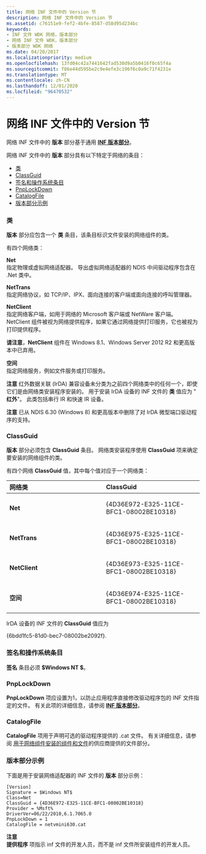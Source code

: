 ```yaml
---
title: 网络 INF 文件中的 Version 节
description: 网络 INF 文件中的 Version 节
ms.assetid: c76151e9-fef2-4bfe-8587-d58d95d234bc
keywords:
- INF 文件 WDK 网络，版本部分
- 网络 INF 文件 WDK，版本部分
- 版本部分 WDK 网络
ms.date: 04/20/2017
ms.localizationpriority: medium
ms.openlocfilehash: 13fd04c42a7441642fad530d9a5b0416f0c65f4a
ms.sourcegitcommit: f86e44d595be2c9e4efe3c196f6c0a9c71f4231e
ms.translationtype: MT
ms.contentlocale: zh-CN
ms.lasthandoff: 12/01/2020
ms.locfileid: "96470532"
---
```

# <a name="version-section-in-a-network-inf-file"></a>网络 INF 文件中的 Version 节





网络 INF 文件中的 **版本** 部分基于通用 [**INF 版本部分**](../install/inf-version-section.md)。

网络 INF 文件中的 **版本** 部分具有以下特定于网络的条目：

-   [类](#class)
-   [ClassGuid](#classguid)
-   [签名和操作系统条目](#signature-and-operating-system-entries)
-   [PnpLockDown](#pnplockdown)
-   [CatalogFile](#catalogfile)
-   [版本部分示例](#version-section-example)

### <a name="class"></a>类

**版本** 部分应包含一个 **类** 条目，该条目标识文件安装的网络组件的类。

有四个网络类：

<a href="" id="net"></a>**Net**  
指定物理或虚拟网络适配器。 导出虚拟网络适配器的 NDIS 中间驱动程序包含在 .Net 类中。

<a href="" id="nettrans"></a>**NetTrans**  
指定网络协议，如 TCP/IP、IPX、面向连接的客户端或面向连接的呼叫管理器。

<a href="" id="netclient"></a>**NetClient**  
指定网络客户端，如用于网络的 Microsoft 客户端或 NetWare 客户端。 NetClient 组件被视为网络提供程序，如果它通过网络提供打印服务，它也被视为打印提供程序。

**请注意**，**NetClient** 组件在 Windows 8.1、Windows Server 2012 R2 和更高版本中已弃用。  

 

<a href="" id="netservice"></a>**空间**  
指定网络服务，例如文件服务或打印服务。

**注意**  红外数据关联 (IrDA) 兼容设备未分类为之前四个网络类中的任何一个，即使它们是由网络类安装程序安装的。 用于安装 IrDA 设备的 INF 文件的 **类** 值应为 " **红外**"。 此类包括串行 IR 和快速 IR 设备。

 

**注意**  已从 NDIS 6.30 (Windows 8) 和更高版本中删除了对 IrDA 微型端口驱动程序的支持。

 

### <a name="classguid"></a>ClassGuid

**版本** 部分必须包含 **ClassGuid** 条目。 网络类安装程序使用 **ClassGuid** 项来确定要安装的网络组件的类。

有四个网络 **ClassGuid** 值，其中每个值对应于一个网络类：

<table>
<colgroup>
<col width="50%" />
<col width="50%" />
</colgroup>
<thead>
<tr class="header">
<th align="left">网络类</th>
<th align="left">ClassGuid</th>
</tr>
</thead>
<tbody>
<tr class="odd">
<td align="left"><p><strong>Net</strong></p></td>
<td align="left"><p>{4D36E972-E325-11CE-BFC1-08002BE10318}</p></td>
</tr>
<tr class="even">
<td align="left"><p><strong>NetTrans</strong></p></td>
<td align="left"><p>{4D36E975-E325-11CE-BFC1-08002BE10318}</p></td>
</tr>
<tr class="odd">
<td align="left"><p><strong>NetClient</strong></p></td>
<td align="left"><p>{4D36E973-E325-11CE-BFC1-08002BE10318}</p></td>
</tr>
<tr class="even">
<td align="left"><p><strong>空间</strong></p></td>
<td align="left"><p>{4D36E974-E325-11CE-BFC1-08002BE10318}</p></td>
</tr>
</tbody>
</table>

 

IrDA 设备的 INF 文件的 **ClassGuid** 值应为

{6bdd1fc5-81d0-bec7-08002be2092f}.

### <a name="signature-and-operating-system-entries"></a>签名和操作系统条目

**签名** 条目必须 **$Windows NT $**。

### <a name="pnplockdown"></a>PnpLockDown

**PnpLockDown** 项应设置为1，以防止应用程序直接修改驱动程序包的 INF 文件指定的文件。 有关此项的详细信息，请参阅 [**INF 版本部分**](../install/inf-version-section.md)。

### <a name="catalogfile"></a>CatalogFile

**CatalogFile** 项用于声明可选的驱动程序提供的 .cat 文件。 有关详细信息，请参阅 [用于网络组件安装的组件和文件](components-and-files-used-for-network-component-installation.md)的供应商提供的文件部分。

### <a name="version-section-example"></a>版本部分示例

下面是用于安装网络适配器的 INF 文件的 **版本** 部分示例：

```INF
[Version]
Signature = $Windows NT$
Class=Net
ClassGuid = {4D36E972-E325-11CE-BFC1-08002BE10318}
Provider = %Msft%
DriverVer=06/22/2010,6.1.7065.0
PnpLockDown = 1
CatalogFile = netvmini630.cat
```

**注意**  
**提供程序** 项指示 inf 文件的开发人员，而不是 inf 文件所安装组件的开发人员。

 

 

